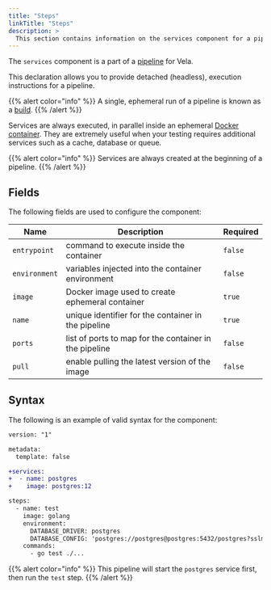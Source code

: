 ```yaml
---
title: "Steps"
linkTitle: "Steps"
description: >
  This section contains information on the services component for a pipeline.
---
```


The `services` component is a part of a [pipeline](/docs/usage/concepts/pipeline) for Vela.

This declaration allows you to provide detached (headless), execution instructions for a pipeline.

{{% alert color="info" %}}
A single, ephemeral run of a pipeline is known as a [build](/docs/usage/concepts/resources/build).
{{% /alert %}}

Services are always executed, in parallel inside an ephemeral [Docker container](https://www.docker.com/resources/what-container). They are extremely useful when your testing requires additional services such as a cache, database or queue.

{{% alert color="info" %}}
Services are always created at the beginning of a pipeline.
{{% /alert %}}

## Fields

The following fields are used to configure the component:

| Name          | Description                                                 | Required |
| ------------- | ----------------------------------------------------------- | -------- |
| `entrypoint`  | command to execute inside the container                     | `false`  |
| `environment` | variables injected into the container environment           | `false`  |
| `image`       | Docker image used to create ephemeral container             | `true`   |
| `name`        | unique identifier for the container in the pipeline         | `true`   |
| `ports`       | list of ports to map for the container in the pipeline      | `false`  |
| `pull`        | enable pulling the latest version of the image              | `false`  |

## Syntax

The following is an example of valid syntax for the component:

```diff
version: "1"

metadata:
  template: false

+services:
+  - name: postgres
+    image: postgres:12

steps:
  - name: test
    image: golang
    environment:
      DATABASE_DRIVER: postgres
      DATABASE_CONFIG: 'postgres://postgres@postgres:5432/postgres?sslmode=disable'
    commands:
      - go test ./...
```

{{% alert color="info" %}}
This pipeline will start the `postgres` service first, then run the `test` step.
{{% /alert %}}
